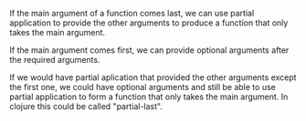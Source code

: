 If the main argument of a function comes last, we can use partial application to provide the other arguments to produce a function that only takes the main argument.

If the main argument comes first, we can provide optional arguments after the required arguments.

If we would have partial aplication that provided the other arguments except the first one, we could have optional arguments and still be able to use partial application to form a function that only takes the main argument. In clojure this could be called "partial-last".